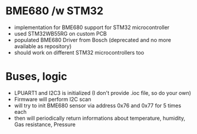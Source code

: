 # BME680 /w STM32
* implementation for BME680 support for STM32 microcontroller
* used STM32WB55RG on custom PCB
* populated BME680 Driver from Bosch (deprecated and no more available as repository)
* should work on different STM32 microcontrollers too

# Buses, logic
* LPUART1 and I2C3 is initialized (I don't provide .ioc file, so do your own)
* Firmware will perform I2C scan
* will try to init BME680 sensor via address 0x76 and 0x77 for 5 times each
* then will periodically return informations about temperature, humidity, Gas resistance, Pressure
